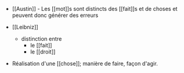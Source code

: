 - [[Austin]]
      - Les [[mot]]s sont distincts des [[fait]]s et de choses et peuvent donc générer des erreurs

 - [[Leibniz]] 
	 - distinction entre
		 - le [[fait]]
		 - le [[droit]]

- Réalisation d'une [[chose]]; manière de faire, façon d'agir.
